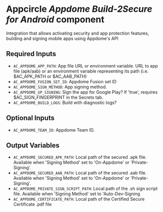 # Appcircle _Appdome Build-2Secure for Android_ component

Integration that allows activating security and app protection features, building and signing mobile apps using Appdome's API

## Required Inputs

- `AC_APPDOME_APP_PATH`: App file URL or environment variable. URL to app file (apk/aab) or an environment variable representing its path (i.e. $AC_APK_PATH or $AC_AAB_PATH)
- `AC_APPDOME_FUSION_SET_ID`: Appdome Fusion set ID
- `AC_APPDOME_SIGN_METHOD`: App signing method.
- `AC_APPDOME_GP_SIGNING`: Sign the app for Google Play? If 'true', requires $AC_SIGN_FINGERPRINT in the Secrets tab.
- `AC_APPDOME_BUILD_LOGS`: Build with diagnostic logs?

## Optional Inputs

- `AC_APPDOME_TEAM_ID`: Appdome Team ID.

## Output Variables

- `AC_APPDOME_SECURED_APK_PATH`: Local path of the secured .apk file. Available when 'Signing Method' set to 'On-Appdome' or 'Private-Signing'.
- `AC_APPDOME_SECURED_AAB_PATH`: Local path of the secured .aab file. Available when 'Signing Method' set to 'On-Appdome' or 'Private-Signing'.
- `AC_APPDOME_PRIVATE_SIGN_SCRIPT_PATH`: Local path of the .sh sign script file. Available when 'Signing Method' set to 'Auto-Dev-Signing
- `AC_APPDOME_CERTIFICATE_PATH`: Local path of the Certified Secure Certificate .pdf file
